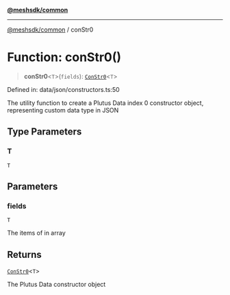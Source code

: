 [**@meshsdk/common**](../README.md)

***

[@meshsdk/common](../globals.md) / conStr0

# Function: conStr0()

> **conStr0**\<`T`\>(`fields`): [`ConStr0`](../type-aliases/ConStr0.md)\<`T`\>

Defined in: data/json/constructors.ts:50

The utility function to create a Plutus Data index 0 constructor object, representing custom data type in JSON

## Type Parameters

### T

`T`

## Parameters

### fields

`T`

The items of  in array

## Returns

[`ConStr0`](../type-aliases/ConStr0.md)\<`T`\>

The Plutus Data constructor object
